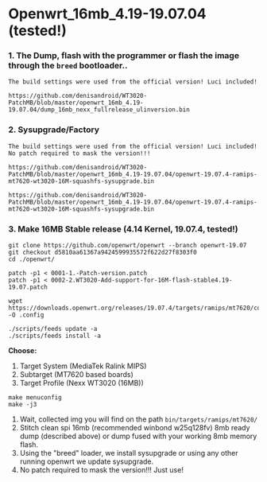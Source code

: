 # Openwrt_16mb_4.19-19.07.04 (tested!)


### 1. The Dump, flash with the programmer or flash the image through the ```breed``` bootloader.. 

```
The build settings were used from the official version! Luci included!

https://github.com/denisandroid/WT3020-PatchMB/blob/master/openwrt_16mb_4.19-19.07.04/dump_16mb_nexx_fullrelease_ulinversion.bin
```

### 2. Sysupgrade/Factory

```
The build settings were used from the official version! Luci included!
No patch required to mask the version!!!

https://github.com/denisandroid/WT3020-PatchMB/blob/master/openwrt_16mb_4.19-19.07.04/openwrt-19.07.4-ramips-mt7620-wt3020-16M-squashfs-sysupgrade.bin

https://github.com/denisandroid/WT3020-PatchMB/blob/master/openwrt_16mb_4.19-19.07.04/openwrt-19.07.4-ramips-mt7620-wt3020-16M-squashfs-sysupgrade.bin
```



### 3. Make 16MB Stable release (4.14 Kernel, 19.07.4, tested!)

```
git clone https://github.com/openwrt/openwrt --branch openwrt-19.07
git checkout d5810aa61367a9424599935572f622d27f8303f0
cd ./openwrt/

patch -p1 < 0001-1.-Patch-version.patch
patch -p1 < 0002-2.WT3020-Add-support-for-16M-flash-stable4.19-19.07.patch

wget https://downloads.openwrt.org/releases/19.07.4/targets/ramips/mt7620/config.buildinfo -O .config

./scripts/feeds update -a
./scripts/feeds install -a

```

<b>Choose:</b>
1. Target System (MediaTek Ralink MIPS)
2. Subtarget (MT7620 based boards)
3. Target Profile (Nexx WT3020 (16MB))

```
make menuconfig
make -j3
```

1. Wait, collected img you will find on the path ```bin/targets/ramips/mt7620/```
2. Stitch clean spi 16mb (recommended winbond w25q128fv) 8mb ready dump (described above) or dump fused with your working 8mb memory flash.
3. Using the "breed" loader, we install sysupgrade or using any other running openwrt we update sysupgrade.
4. No patch required to mask the version!!! Just use!

